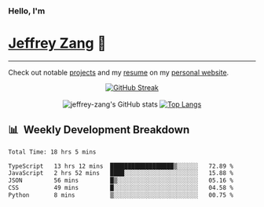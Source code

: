 
### Hello, I'm 
# [Jeffrey Zang](https://www.linkedin.com/in/jeffreyzang/) 🦀

---

Check out notable [projects](https://jeffz.dev/projects) and my [resume](https://jeffz.dev/resume) on my [personal website](https://jeffz.dev/).

<div align = 'center'>

[![GitHub Streak](https://github-readme-streak-stats.herokuapp.com/?user=jeffrey-zang&theme=tokyonight)](https://git.io/streak-stats)
<br></br>
![jeffrey-zang's GitHub stats](https://github-readme-stats.vercel.app/api?username=jeffrey-zang&show_icons=true&theme=tokyonight&hide_rank=true&hide=stars) 
[![Top Langs](https://github-readme-stats.vercel.app/api/top-langs/?username=jeffrey-zang&hide=ShaderLab,HLSL&layout=compact&theme=tokyonight)](https://github.com/anuraghazra/github-readme-stats)

</div>

## 📊 &nbsp;Weekly Development Breakdown
<!--START_SECTION:waka-->

```txt
Total Time: 18 hrs 5 mins

TypeScript   13 hrs 12 mins  ██████████████████▒░░░░░░   72.89 %
JavaScript   2 hrs 52 mins   ████░░░░░░░░░░░░░░░░░░░░░   15.88 %
JSON         56 mins         █▒░░░░░░░░░░░░░░░░░░░░░░░   05.16 %
CSS          49 mins         █░░░░░░░░░░░░░░░░░░░░░░░░   04.58 %
Python       8 mins          ▒░░░░░░░░░░░░░░░░░░░░░░░░   00.75 %
```

<!--END_SECTION:waka-->

